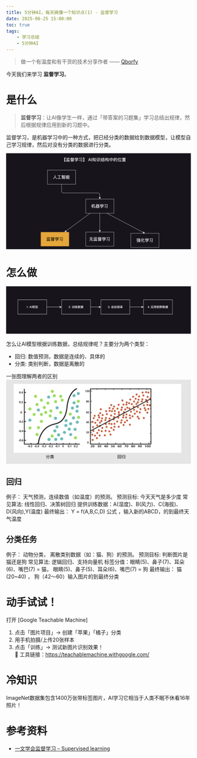 ```yaml
---
title: 5分钟AI，每天搞懂一个知识点(1) - 监督学习
date: 2025-06-25 15:00:00
toc: true
tags:
    - 学习总结
    - 5分钟AI
---
```


> 做一个有温度和有干货的技术分享作者 —— [Qborfy](https://qborfy.com)


今天我们来学习 **监督学习**。


# 是什么
> **监督学习**：让AI像学生一样，通过「带答案的习题集」学习总结出规律，然后根据规律应用到新的习题中。

监督学习，是机器学习中的一种方式，把已经分类的数据给到数据模型，让模型自己学习规律，然后对没有分类的数据进行分类。

<!-- more -->

![](/assets/img/ailearn/daily/01/1.png)


# 怎么做

![](/assets/img/ailearn/daily/01/2.png)

怎么让AI模型根据训练数据，总结规律呢？主要分为两个类型：

- 回归: 数值预测，数据是连续的、具体的
- 分类: 类别判断，数据是离散的

一张图理解两者的区别
![](/assets/img/ailearn/daily/01/3.png)


## 回归

例子： 天气预测，连续数值（如温度）的预测。
预测目标​: 今天天气是多少度
​​常见算法​: 线性回归、决策树回归
提供训练数据：A(湿度)、B(风力)、C(海拔)、D(风向),Y(温度)
最终输出： Y = f(A,B,C,D) 公式 ，输入新的ABCD，的到最终天气温度

## 分类任务

例子： 动物分类， 离散类别数据（如：猫、狗）的预测。
预测目标​: 判断图片是猫还是狗
​​常见算法​: 逻辑回归、支持向量机
标签分值：眼睛(5)、鼻子(7)、耳朵(6)、嘴巴(7) = 猫， 眼睛(5)、鼻子(5)、耳朵(6)、嘴巴(7) = 狗
最终输出： 猫(20~40) ， 狗（42～60）输入图片的到最终分类

# 动手试试！
打开 [Google Teachable Machine]  
1. 点击「图片项目」→ 创建「苹果」「橘子」分类  
2. 用手机拍摄/上传20张样本  
3. 点击「训练」→ 测试新图片识别效果！  
🔗 工具链接：https://teachablemachine.withgoogle.com/

# 冷知识
ImageNet数据集包含1400万张带标签图片，AI学习它相当于人类不眠不休看16年照片！

# 参考资料

- [一文学会监督学习 – Supervised learning](https://easyai.tech/ai-definition/supervised-learning/)